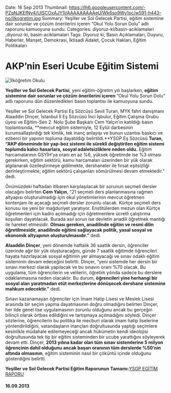 Date: 16 Sep 2013
Thumbnail: https://lh6.googleusercontent.com/-PZqNJKEfNy4/UlSCOxAJY1I/AAAAAAAAAeU/Wk6so9Wy1sc/w591-h443-no/ilkogretim.jpg
Summary: Yeşiller ve Sol Gelecek Partisi, eğitim sistemine dair sorunlar ve çözüm önerilerini içeren “Okul Yolu Sorun Dolu” adlı raporunu kamuoyuna sundu.
Categories: diyoruz-ki/basin-aciklamalari ,diyoruz-ki, basin-aciklamalari
Tags: Diyoruz ki, Basın Açıklamaları, Duyuru, Haberler, Manşet, Demokrasi, İktisadi Adalet, Çocuk Hakları, Eğitim Politikaları

# AKP’nin Eseri Ucube Eğitim Sistemi

![İlköğretim Okulu](https://lh6.googleusercontent.com/-PZqNJKEfNy4/UlSCOxAJY1I/AAAAAAAAAeU/Wk6so9Wy1sc/w591-h443-no/ilkogretim.jpg)

**Yeşiller ve Sol Gelecek Partisi**, yeni eğitim-öğretim yılı başlarken, **eğitim sistemine dair sorunlar ve çözüm önerilerini içeren** “Okul Yolu Sorun Dolu” adlı raporunu dün düzenledikleri basın toplantısı ile kamuoyuna sundu.

Yeşiller ve Sol Gelecek Partisi Eş Sözcüsü Sevil Turan, MYK fahri danışmanı Alaaddin Dinçer, İstanbul İl Eş Sözcüsü İnci İşbulur, Eğitim Çalışma Grubu üyesi ve Eğitim-Sen 2. Nolu Şube Başkanı Cem Yalçın’ın katıldığı basın toplantısında, **mevcut eğitim sistemiyle, 12 Eylül darbesinin kurumsallaştırdığı tek kimlik, tek inanç anlayışı ve bunun uzantısı baskıcı ve ezberci bir yapının topluma dayatıldığı belirtildi.**YSGP Eş Sözcüsü **Turan, “AKP döneminde bir yap-boz sistemi ile sürekli değiştirilen eğitim sistemi toplumda kalıcı hasarlara, sosyal adaletsizliklere neden oldu.** Eğitim harcamalarının GSYİH’ya oranı en az %6, yüksek öğretimde ise %3 olması gerekirken, eğitim sektörü, kamu harcamaları üzerinden bir yük olarak algılanarak özelleştirmeye gidilmekte, dershaneler ile fırsat eşitsizliği derinleştirmekte, eğitim sektörü çalışanları sömürülmesi devam etmektedir.” dedi.

Önümüzdeki haftadan itibaren karşılaşılacak bir sorunun seçmeli dersler olacağını belirten **Cem Yalçın**, “21 seçmeli ders planlanmasına rağmen altyapısı oluşturulmadığı için okul yönetimlerinin mevcut öğretmen kontenjanı ile açacağı seçmeli dersler zorunlu olacak. Kürtçe seçmeli ders konusu ise yeni bir mağduriyet yaratıyor. Enstitülerden mezun olan Kürtçe öğretmenleri için kadro açılmadığı için öğretmenlere ücretli çalıştırma koşulları dayatılacak. Burada asıl sorun ise devletin anadili öğretmek mantığı ile hareket etmesidir. **Olması gereken, anadilinde eğitim ve resmi dilin öğretilmesidir, anadilinde eğitimi sağlayacak politik, yasal sosyal ve ekonomik altyapının oluşturulmasıdır.”** dedi.

**Alaaddin Dinçer**, yeni dönemde haftalık 36 saatlik dersin, öğrenciler üzerinde ağır bir yük oluşturacağını, günde 7 saatlik eğitimde öğrencileri hayata hazırlayacak sosyal eğitimin yer almayacağı ve sınav odaklı eğitim sisteminin devam edeceğini belirtti. Dinçer, “yeni sistemde her dersin bir sınavı merkezi olarak yapılacak ve bu sınavın oranı %70 olacak. Bu uygulama, tüm öğrencilerin ve velilerin, öğretim yılında sadece bu derslere odaklanmasına neden olacaktır. Bu durum, **öğrencileri yine herhangi bir sosyal alan yaratmadan etüt merkezlerine dönüşecek dershane sistemine mahkum edecektir.”** dedi.

Sınavı kazanamayan öğrenciler için İmam Hatip Lisesi ve Meslek Lisesi arasında bir seçim yapma dayatmasının doğru olmadığını belirten Dinçer, her ilde genel lise uygulamasının zorunlu olduğunu ancak bu gerçeğin bilinçli olarak örtbas edildiğini ve tartışmaya açılmadığını söyledi. Dinçer sözlerine, öğrencilerin bu politika ile mecburi olarak imam hatip liselerine yönlendirildiğini, vatandaşların inançları doğrultusunda yaptığı seçimlere kesinlikle müdahale edilemeyeceği ancak hükümetin kendi ideolojisi doğrultusunda tek tip bir eğitim sisteminden bir ucube yarattığını söyleyerek devam etti.
Dinçer, **2013 yılına kadar olan tüm sınav sistemlerine 5 milyon öğrencinin dahil olduğunu ancak başarı oranının tüm derslerde %50′nin altında olmasının**, eğitim sisteminin nasıl bir çöküntü içinde olduğunu gösterdiğini belirtti.

**Yeşiller ve Sol Gelecek Partisi Eğitim Raporunun Tamamı:**[YSGP EGİTİM RAPORU][source]

[source]: content_attachments/ysgp_egitim_raporu.pdf

#### 16.09.2013
